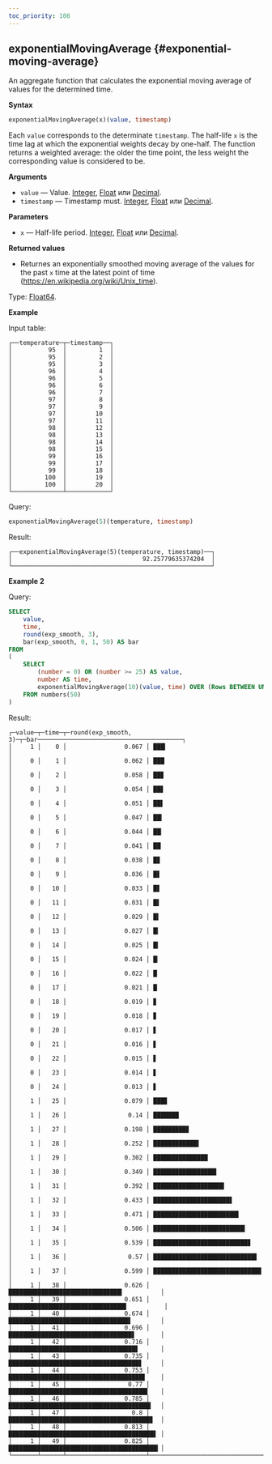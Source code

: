 ```yaml
---
toc_priority: 108
---
```


## exponentialMovingAverage {#exponential-moving-average}

An aggregate function that calculates the exponential moving average of values for the determined time. 

**Syntax**

```sql
exponentialMovingAverage(x)(value, timestamp)
```

Each `value` corresponds to the determinate `timestamp`. The half-life `x` is the time lag at which the exponential weights decay by one-half. The function returns a weighted average: the older the time point, the less weight the corresponding value is considered to be.

**Arguments**

-   `value` — Value. [Integer](../../../sql-reference/data-types/int-uint.md), [Float](../../../sql-reference/data-types/float.md) или [Decimal](../../../sql-reference/data-types/decimal.md).
-   `timestamp` — Timestamp must. [Integer](../../../sql-reference/data-types/int-uint.md), [Float](../../../sql-reference/data-types/float.md) или [Decimal](../../../sql-reference/data-types/decimal.md).

**Parameters**

-   `x` — Half-life period. [Integer](../../../sql-reference/data-types/int-uint.md), [Float](../../../sql-reference/data-types/float.md) или [Decimal](../../../sql-reference/data-types/decimal.md).

**Returned values**

- Returnes an exponentially smoothed moving average of the values for the past `x` time at the latest point of time (https://en.wikipedia.org/wiki/Unix_time).

Type: [Float64](../../../sql-reference/data-types/float.md#float32-float64).

**Example**

Input table:

``` text
┌──temperature─┬─timestamp──┐
│          95  │         1  │
│          95  │         2  │
│          95  │         3  │
│          96  │         4  │
│          96  │         5  │
│          96  │         6  │
│          96  │         7  │
│          97  │         8  │
│          97  │         9  │
│          97  │        10  │
│          97  │        11  │
│          98  │        12  │
│          98  │        13  │
│          98  │        14  │
│          98  │        15  │
│          99  │        16  │
│          99  │        17  │
│          99  │        18  │
│         100  │        19  │
│         100  │        20  │
└──────────────┴────────────┘
```

Query: 

```sql
exponentialMovingAverage(5)(temperature, timestamp)
```

Result:

``` text
┌──exponentialMovingAverage(5)(temperature, timestamp)──┐
│                                    92.25779635374204  │
└───────────────────────────────────────────────────────┘
```

**Example 2**

Query: 

```sql
SELECT
    value,
    time,
    round(exp_smooth, 3),
    bar(exp_smooth, 0, 1, 50) AS bar
FROM
(
    SELECT
        (number = 0) OR (number >= 25) AS value,
        number AS time,
        exponentialMovingAverage(10)(value, time) OVER (Rows BETWEEN UNBOUNDED PRECEDING AND CURRENT ROW) AS exp_smooth
    FROM numbers(50)
)
```

Result:

``` text
┌─value─┬─time─┬─round(exp_smooth, 3)─┬─bar────────────────────────────────────────┐
│     1 │    0 │                0.067 │ ███▎                                      │
│     0 │    1 │                0.062 │ ███                                        │
│     0 │    2 │                0.058 │ ██▊                                       │
│     0 │    3 │                0.054 │ ██▋                                       │
│     0 │    4 │                0.051 │ ██▌                                        │
│     0 │    5 │                0.047 │ ██▎                                       │
│     0 │    6 │                0.044 │ ██▏                                       │
│     0 │    7 │                0.041 │ ██                                         │
│     0 │    8 │                0.038 │ █▊                                        │
│     0 │    9 │                0.036 │ █▋                                        │
│     0 │   10 │                0.033 │ █▋                                        │
│     0 │   11 │                0.031 │ █▌                                         │
│     0 │   12 │                0.029 │ █▍                                        │
│     0 │   13 │                0.027 │ █▎                                        │
│     0 │   14 │                0.025 │ █▎                                        │
│     0 │   15 │                0.024 │ █▏                                        │
│     0 │   16 │                0.022 │ █                                          │
│     0 │   17 │                0.021 │ █                                          │
│     0 │   18 │                0.019 │ ▊                                         │
│     0 │   19 │                0.018 │ ▊                                         │
│     0 │   20 │                0.017 │ ▋                                         │
│     0 │   21 │                0.016 │ ▋                                         │
│     0 │   22 │                0.015 │ ▋                                         │
│     0 │   23 │                0.014 │ ▋                                         │
│     0 │   24 │                0.013 │ ▋                                         │
│     1 │   25 │                0.079 │ ███▊                                      │
│     1 │   26 │                 0.14 │ ███████                                    │
│     1 │   27 │                0.198 │ █████████▊                                │
│     1 │   28 │                0.252 │ ████████████▌                              │
│     1 │   29 │                0.302 │ ███████████████                            │
│     1 │   30 │                0.349 │ █████████████████▍                        │
│     1 │   31 │                0.392 │ ███████████████████▌                       │
│     1 │   32 │                0.433 │ █████████████████████▋                    │
│     1 │   33 │                0.471 │ ███████████████████████▌                   │
│     1 │   34 │                0.506 │ █████████████████████████▎                │
│     1 │   35 │                0.539 │ ██████████████████████████▊               │
│     1 │   36 │                 0.57 │ ████████████████████████████▌              │
│     1 │   37 │                0.599 │ █████████████████████████████▊            │
│     1 │   38 │                0.626 │ ███████████████████████████████▎          │
│     1 │   39 │                0.651 │ ████████████████████████████████▌          │
│     1 │   40 │                0.674 │ █████████████████████████████████▋        │
│     1 │   41 │                0.696 │ ██████████████████████████████████▋       │
│     1 │   42 │                0.716 │ ███████████████████████████████████▋      │
│     1 │   43 │                0.735 │ ████████████████████████████████████▋     │
│     1 │   44 │                0.753 │ █████████████████████████████████████▋    │
│     1 │   45 │                 0.77 │ ██████████████████████████████████████▍   │
│     1 │   46 │                0.785 │ ███████████████████████████████████████▎  │
│     1 │   47 │                  0.8 │ ███████████████████████████████████████▊  │
│     1 │   48 │                0.813 │ ████████████████████████████████████████▋ │
│     1 │   49 │                0.825 │ █████████████████████████████████████████▎│
└───────┴──────┴──────────────────────┴────────────────────────────────────────────┘
```